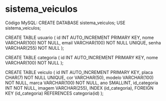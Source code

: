 # sistema_veiculos
Código MySQL:
CREATE DATABASE sistema_veiculos;
USE sistema_veiculos;

CREATE TABLE usuario (
  id INT AUTO_INCREMENT PRIMARY KEY,
  nome VARCHAR(100) NOT NULL,
  email VARCHAR(100) NOT NULL UNIQUE,
  senha VARCHAR(255) NOT NULL
);

CREATE TABLE categoria (
  id INT AUTO_INCREMENT PRIMARY KEY,
  nome VARCHAR(100) NOT NULL
);

CREATE TABLE veiculo (
  id INT AUTO_INCREMENT PRIMARY KEY,
  placa CHAR(7) NOT NULL UNIQUE,
  cor VARCHAR(50),
  modelo VARCHAR(100) NOT NULL,
  marca VARCHAR(100) NOT NULL,
  ano SMALLINT,
  id_categoria INT NOT NULL,
  imagem VARCHAR(255),
  INDEX (id_categoria),
  FOREIGN KEY (id_categoria) REFERENCES categoria(id)
);
